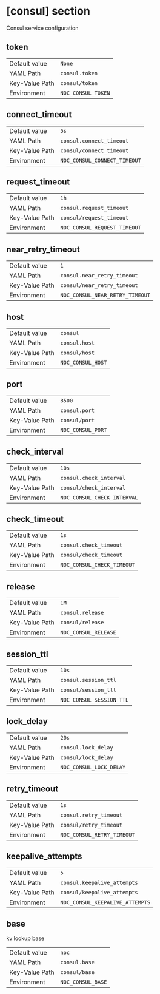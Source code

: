 # [consul] section

Consul service configuration

## token

|                |                    |
| -------------- | ------------------ |
| Default value  | `None`             |
| YAML Path      | `consul.token`     |
| Key-Value Path | `consul/token`     |
| Environment    | `NOC_CONSUL_TOKEN` |

## connect_timeout

|                |                              |
| -------------- | ---------------------------- |
| Default value  | `5s`                         |
| YAML Path      | `consul.connect_timeout`     |
| Key-Value Path | `consul/connect_timeout`     |
| Environment    | `NOC_CONSUL_CONNECT_TIMEOUT` |

## request_timeout

|                |                              |
| -------------- | ---------------------------- |
| Default value  | `1h`                         |
| YAML Path      | `consul.request_timeout`     |
| Key-Value Path | `consul/request_timeout`     |
| Environment    | `NOC_CONSUL_REQUEST_TIMEOUT` |

## near_retry_timeout

|                |                                 |
| -------------- | ------------------------------- |
| Default value  | `1`                             |
| YAML Path      | `consul.near_retry_timeout`     |
| Key-Value Path | `consul/near_retry_timeout`     |
| Environment    | `NOC_CONSUL_NEAR_RETRY_TIMEOUT` |

## host

|                |                   |
| -------------- | ----------------- |
| Default value  | `consul`          |
| YAML Path      | `consul.host`     |
| Key-Value Path | `consul/host`     |
| Environment    | `NOC_CONSUL_HOST` |

## port

|                |                   |
| -------------- | ----------------- |
| Default value  | `8500`            |
| YAML Path      | `consul.port`     |
| Key-Value Path | `consul/port`     |
| Environment    | `NOC_CONSUL_PORT` |

## check_interval

|                |                             |
| -------------- | --------------------------- |
| Default value  | `10s`                       |
| YAML Path      | `consul.check_interval`     |
| Key-Value Path | `consul/check_interval`     |
| Environment    | `NOC_CONSUL_CHECK_INTERVAL` |

## check_timeout

|                |                            |
| -------------- | -------------------------- |
| Default value  | `1s`                       |
| YAML Path      | `consul.check_timeout`     |
| Key-Value Path | `consul/check_timeout`     |
| Environment    | `NOC_CONSUL_CHECK_TIMEOUT` |

## release

|                |                      |
| -------------- | -------------------- |
| Default value  | `1M`                 |
| YAML Path      | `consul.release`     |
| Key-Value Path | `consul/release`     |
| Environment    | `NOC_CONSUL_RELEASE` |

## session_ttl

|                |                          |
| -------------- | ------------------------ |
| Default value  | `10s`                    |
| YAML Path      | `consul.session_ttl`     |
| Key-Value Path | `consul/session_ttl`     |
| Environment    | `NOC_CONSUL_SESSION_TTL` |

## lock_delay

|                |                         |
| -------------- | ----------------------- |
| Default value  | `20s`                   |
| YAML Path      | `consul.lock_delay`     |
| Key-Value Path | `consul/lock_delay`     |
| Environment    | `NOC_CONSUL_LOCK_DELAY` |

## retry_timeout

|                |                            |
| -------------- | -------------------------- |
| Default value  | `1s`                       |
| YAML Path      | `consul.retry_timeout`     |
| Key-Value Path | `consul/retry_timeout`     |
| Environment    | `NOC_CONSUL_RETRY_TIMEOUT` |

## keepalive_attempts

|                |                                 |
| -------------- | ------------------------------- |
| Default value  | `5`                             |
| YAML Path      | `consul.keepalive_attempts`     |
| Key-Value Path | `consul/keepalive_attempts`     |
| Environment    | `NOC_CONSUL_KEEPALIVE_ATTEMPTS` |

## base

kv lookup base

|                |                   |
| -------------- | ----------------- |
| Default value  | `noc`             |
| YAML Path      | `consul.base`     |
| Key-Value Path | `consul/base`     |
| Environment    | `NOC_CONSUL_BASE` |
